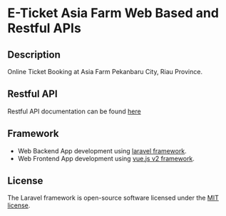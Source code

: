 # E-Ticket Asia Farm Web Based and Restful APIs

## Description
Online Ticket Booking at Asia Farm Pekanbaru City, Riau Province.

## Restful API
Restful API documentation can be found [here](https://github.com/digtive/E-Tiket-Asia-Farm/tree/main/documentation/api)

## Framework

 - Web Backend App development using [laravel framework](https://laravel.com/).
 - Web Frontend App development using [vue.js v2 framework](https://vuejs.org/).

## License

The Laravel framework is open-source software licensed under the [MIT license](https://opensource.org/licenses/MIT).

